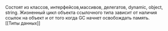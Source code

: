 Состоят из классов, интерфейсов,массивов, делегатов, dynamic, object, string. Жизненный цикл объекта ссылочного типа зависит от наличия ссылок на объект и от того когда GC начнет освобождать память.
[[Типы данных]]